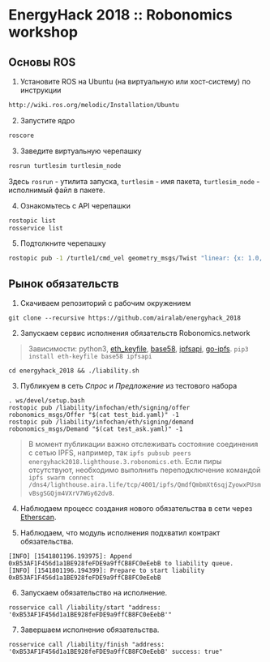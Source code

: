 EnergyHack 2018 :: Robonomics workshop 
======================================

Основы ROS
----------

1. Установите ROS на Ubuntu (на виртуальную или хост-систему) по инструкции
```bash
http://wiki.ros.org/melodic/Installation/Ubuntu
```

2. Запустите ядро
```bash
roscore
```

3. Заведите виртуальную черепашку
```bash
rosrun turtlesim turtlesim_node
```
Здесь `rosrun` - утилита запуска, `turtlesim` - имя пакета, `turtlesim_node` - исполнимый файл в пакете.

4. Ознакомьтесь с API черепашки
```bash
rostopic list
rosservice list
```

5. Подтолкните черепашку
```bash
rostopic pub -1 /turtle1/cmd_vel geometry_msgs/Twist "linear: {x: 1.0, y: 0.0, z: 0.0}"
```

Рынок обязательств
------------------

1. Скачиваем репозиторий с рабочим окружением

```
git clone --recursive https://github.com/airalab/energyhack_2018
```

2. Запускаем сервис исполнения обязательств Robonomics.network

> Зависимости: python3, [eth_keyfile](https://github.com/ethereum/eth-keyfile), [base58](https://github.com/keis/base58), [ipfsapi](https://github.com/ipfs/py-ipfs-api), [go-ipfs](https://dist.ipfs.io/#go-ipfs). `pip3 install eth-keyfile base58 ipfsapi`

```
cd energyhack_2018 && ./liability.sh
```

3. Публикуем в сеть *Спрос* и *Предложение* из тестового набора 

```
. ws/devel/setup.bash
rostopic pub /liability/infochan/eth/signing/offer robonomics_msgs/Offer "$(cat test_bid.yaml)" -1
rostopic pub /liability/infochan/eth/signing/demand robonomics_msgs/Demand "$(cat test_ask.yaml)" -1
```

> В момент публикации важно отслеживать состояние соединения с сетью IPFS, например, так `ipfs pubsub peers energyhack2018.lighthouse.3.robonomics.eth`. Если пиры отсутствуют, необходимо выполнить переподключение командой `ipfs swarm connect /dns4/lighthouse.aira.life/tcp/4001/ipfs/QmdfQmbmXt6sqjZyowxPUsmvBsgSGQjm4VXrV7WGy62dv8`.

4. Наблюдаем процесс создания нового обязательства в сети через [Etherscan](https://kovan.etherscan.io/address/0x35db9531330637e3abde2c4a5baa5cf89672f2c4).

5. Наблюдаем, что модуль исполнения подхватил контракт обязательства.

```
[INFO] [1541801196.193975]: Append 0xB53AF1F456d1a1BE928feFDE9a9ffCB8FC0eEebB to liability queue.
[INFO] [1541801196.194399]: Prepare to start liability 0xB53AF1F456d1a1BE928feFDE9a9ffCB8FC0eEebB
```

6. Запускаем обязательство на исполнение.

```
rosservice call /liability/start "address: '0xB53AF1F456d1a1BE928feFDE9a9ffCB8FC0eEebB'"
```

7. Завершаем исполнение обязательства. 

```
rosservice call /liability/finish "address: '0xB53AF1F456d1a1BE928feFDE9a9ffCB8FC0eEebB' success: true"
```
